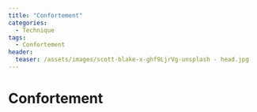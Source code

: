 ```yaml
---
title: "Confortement"
categories:
  - Technique
tags:
  - Confortement
header:
  teaser: /assets/images/scott-blake-x-ghf9LjrVg-unsplash - head.jpg
---
```


# Confortement


